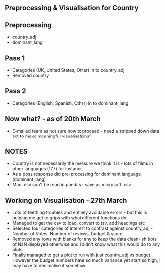 ## Preprocessing & Visualisation for Country

## Preprocessing
- country_adj
- dominant_lang

## Pass 1
- Categories (UK, United States, Other) in to country_adj
- Removed country

## Pass 2
- Categories (English, Spanish, Other) in to dominant_lang

## Now what? - as of 20th March
- E-mailed team as not sure how to proceed - need a stripped down data set to make meaningful visualisations? 

## NOTES
- Country is not necessarily the measure we think it is - lots of films in other languages (177) for instance
- As a poss response did pre-processing for dominant language (dominant_lang)
- Mac .csv can't be read in pandas - save as microsoft .csv

## Working on Visualisation - 27th March

- Lots of teething troubles and entirely avoidable errors - but this is helping me get to grips with what different functions do
- Managed to get the csv to load, convert to tsv, add headings etc
- Selected four categories of interest to contrast against country_adj - Number of Votes, Number of reviews, budget & score
- Removed any rows with blanks for any to keep the data clean-ish (lots of NaN displayed otherwise and I didn't know what this would do to any plots
- Finally managed to get a plot to run with just country_adj vs budget. However the budget numbers have so much variance yet start so high, I may have to decimalise it somehow.
